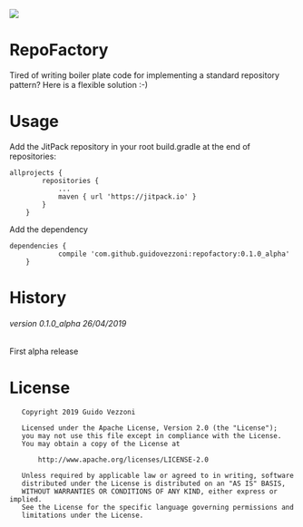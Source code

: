 [![](https://jitpack.io/v/guidovezzoni/repofactory.svg)](https://jitpack.io/#guidovezzoni/repofactory)


# RepoFactory
Tired of writing boiler plate code for implementing a standard repository pattern? Here is a flexible solution :-)


# Usage
Add the JitPack repository in your root build.gradle at the end of repositories:
```
allprojects {
		repositories {
			...
			maven { url 'https://jitpack.io' }
		}
	}
```
Add the dependency
```
dependencies {
	        compile 'com.github.guidovezzoni:repofactory:0.1.0_alpha'
	}
```

# History

###### version 0.1.0_alpha 26/04/2019

First alpha release



# License
```
   Copyright 2019 Guido Vezzoni

   Licensed under the Apache License, Version 2.0 (the "License");
   you may not use this file except in compliance with the License.
   You may obtain a copy of the License at

       http://www.apache.org/licenses/LICENSE-2.0

   Unless required by applicable law or agreed to in writing, software
   distributed under the License is distributed on an "AS IS" BASIS,
   WITHOUT WARRANTIES OR CONDITIONS OF ANY KIND, either express or implied.
   See the License for the specific language governing permissions and
   limitations under the License.
```
